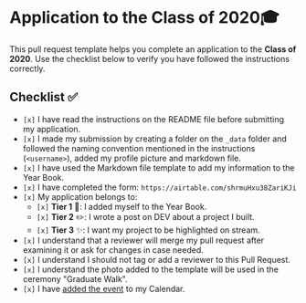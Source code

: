 # Application to the Class of 2020🎓

This pull request template helps you complete an application to the **Class of 2020**. Use the checklist below to verify you have followed the instructions correctly. 

## Checklist ✅

- `[x]` I have read the instructions on the README file before submitting my application. 
- `[x]` I made my submission by creating a folder on the `_data` folder and followed the naming convention mentioned in the instructions (`<username>`), added my profile picture and markdown file.
- `[x]` I have used the Markdown file template to add my information to the Year Book.
- `[x]` I have completed the form: `https://airtable.com/shrmuHxu38ZariKJi`
- `[x]` My application belongs to:
  - `[x]` **Tier 1** 📖: I added myself to the Year Book.
  - `[x]` **Tier 2** ✏️: I wrote a post on DEV about a project I built.
  - `[x]` **Tier 3** ✨: I want my project to be highlighted on stream.
- `[x]` I understand that a reviewer will merge my pull request after examining it or ask for changes in case needed.
- `[x]` I understand I should not tag or add a reviewer to this Pull Request.
- `[x]` I understand the photo added to the template will be used in the ceremony "Graduate Walk". 
- `[x]` I have [added the event](http://www.google.com/calendar/event?action=TEMPLATE&dates=20200615T160000Z%2F20200615T183000Z&text=%24%20git%20remote%20%3Cgraduation%3E%20%F0%9F%8E%93&location=https%3A%2F%2Fwww.twitch.tv%2Fgithubeducation&details=) to my Calendar.

